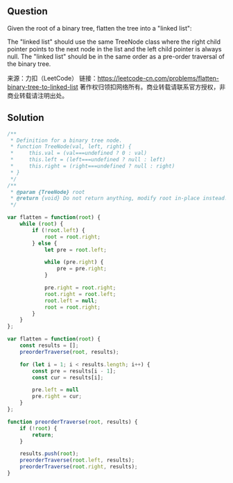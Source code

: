 ## Question
Given the root of a binary tree, flatten the tree into a "linked list":

The "linked list" should use the same TreeNode class where the right child pointer points to the next node in the list and the left child pointer is always null.
The "linked list" should be in the same order as a pre-order traversal of the binary tree.

来源：力扣（LeetCode）
链接：https://leetcode-cn.com/problems/flatten-binary-tree-to-linked-list
著作权归领扣网络所有。商业转载请联系官方授权，非商业转载请注明出处。

## Solution
```javascript
/**
 * Definition for a binary tree node.
 * function TreeNode(val, left, right) {
 *     this.val = (val===undefined ? 0 : val)
 *     this.left = (left===undefined ? null : left)
 *     this.right = (right===undefined ? null : right)
 * }
 */
/**
 * @param {TreeNode} root
 * @return {void} Do not return anything, modify root in-place instead.
 */

var flatten = function(root) {
    while (root) {
        if (!root.left) {
            root = root.right;
        } else {
            let pre = root.left;

            while (pre.right) {
                pre = pre.right;
            }

            pre.right = root.right;
            root.right = root.left;
            root.left = null;
            root = root.right;
        }
    }
};

var flatten = function(root) {
    const results = [];
    preorderTraverse(root, results);

    for (let i = 1; i < results.length; i++) {
        const pre = results[i - 1];
        const cur = results[i];

        pre.left = null
        pre.right = cur;
    }
};

function preorderTraverse(root, results) {
    if (!root) {
        return;
    }

    results.push(root);
    preorderTraverse(root.left, results);
    preorderTraverse(root.right, results);
}
```